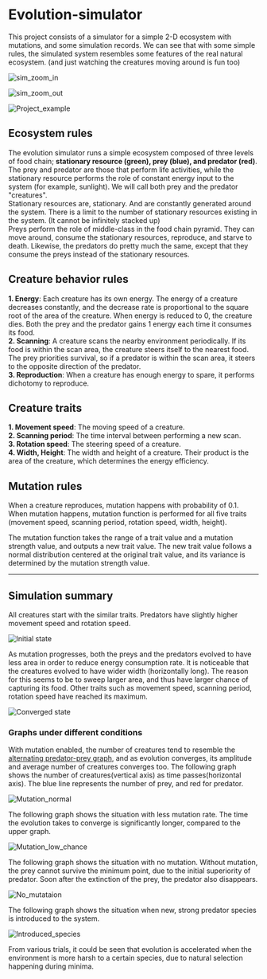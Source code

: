 # Evolution-simulator

This project consists of a simulator for a  simple 2-D ecosystem with mutations, and some simulation records. We can see that with some simple rules, the simulated system resembles some features of the real natural ecosystem. (and  just watching the creatures moving around is fun too)

![sim_zoom_in](images/sim_zoom_in.gif)

![sim_zoom_out](images/sim_zoom_out.gif)



![Project_example](images/project_example.PNG)

## Ecosystem rules

The evolution simulator runs a simple ecosystem composed of three levels of food chain; **stationary resource (green), prey (blue), and predator (red)**. The prey and predator are  those that perform life activities, while the stationary resource performs the role of constant energy input to the system (for example, sunlight). We will call both prey and the predator "creatures".  
Stationary resources are, stationary. And are constantly generated around the system. There is a limit to the number of stationary resources existing in the system. (It cannot be infinitely stacked up)  
Preys perform the role of middle-class in the food chain pyramid. They can move around, consume the stationary resources, reproduce, and starve to death. Likewise, the predators do pretty much the same, except that they consume the preys instead of the stationary resources.

## Creature behavior rules

**1. Energy**: Each creature has its own energy. The energy of a creature decreases constantly, and the decrease rate is proportional to the square root of the area of the creature. When energy is reduced to 0, the creature dies. Both the prey and the predator gains 1 energy each time it consumes its food.  
**2. Scanning**: A creature scans  the nearby environment periodically. If its food is within the scan area, the creature steers itself to the nearest food. The prey priorities survival, so if a predator is within the scan area, it steers to the opposite direction of the predator.  
**3. Reproduction**: When a creature has enough energy to spare, it performs dichotomy to reproduce. 

## Creature traits

**1. Movement speed**: The moving speed of a creature.  
**2. Scanning period**: The time interval between performing a new scan.  
**3. Rotation speed**: The steering speed of a creature.  
**4. Width, Height**: The width and height of a creature. Their product is the area of the creature, which determines the energy efficiency.

## Mutation rules

When a creature reproduces, mutation happens with probability of 0.1. When mutation happens, mutation function is performed for all five traits (movement speed, scanning period, rotation speed, width, height).  

The mutation function takes the range of a trait value and a mutation strength value, and outputs a new trait value. The new trait value follows a normal distribution centered at the original trait value, and its variance is determined by the mutation strength value.

* * *

## Simulation summary

All creatures start with the similar traits. Predators have slightly higher movement speed and rotation speed. 

![Initial state](images/initial_state.PNG)

As mutation progresses, both the preys and the predators evolved to have less area in order to reduce energy consumption rate. It is noticeable that the creatures evolved to have wider width (horizontally long). The reason for this seems to be to sweep larger area, and thus have larger chance of capturing its food. Other traits such as movement speed, scanning period, rotation speed have reached its maximum.

![Converged state](images/converged_state.PNG)

### Graphs under different conditions

With mutation enabled, the number of creatures tend to resemble the [alternating predator-prey graph](https://en.wikipedia.org/wiki/Lotka%E2%80%93Volterra_equations), and as evolution converges, its amplitude and average number of creatures converges too. The following graph shows the number of creatures(vertical axis) as time passes(horizontal axis). The blue line represents the number of prey, and red for predator.

![Mutation_normal](images/mutation_normal.png)

The following graph shows the situation with less mutation rate. The time the evolution takes to converge is significantly longer, compared to the upper graph.

![Mutation_low_chance](images/mutation_low_chance.png)

The following graph shows the situation with no mutation. Without mutation, the prey cannot survive the minimum point, due to the initial superiority of predator. Soon after the extinction of the prey, the predator also disappears.

![No_mutataion](images/no_mutation.png)

The following graph shows the situation when new, strong predator species is introduced to the system.

![Introduced_species](images/introduced_species.png)

From various trials, it could be seen that evolution is accelerated when the environment is more harsh to a certain species, due to natural selection happening during minima.